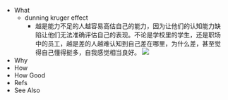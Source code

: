 - What
	- dunning kruger effect
		- 越是能力不足的人越容易高估自己的能力，因为让他们的认知能力缺陷让他们无法准确评估自己的表现。不论是学校里的学生，还是职场中的员工，越是差的人越难认知到自己差在哪里，为什么差，甚至觉得自己懂得挺多，自我感觉相当良好。
		  ![](http://wechatapppro-1252524126.cdn.xiaoeknow.com/appDlhUKBqJ1468/image/default/cx7m7iR1710752708bv.png?imageView2/2/q/80%7CimageMogr2/ignore-error/1)
- Why
- How
- How Good
- Refs
- See Also